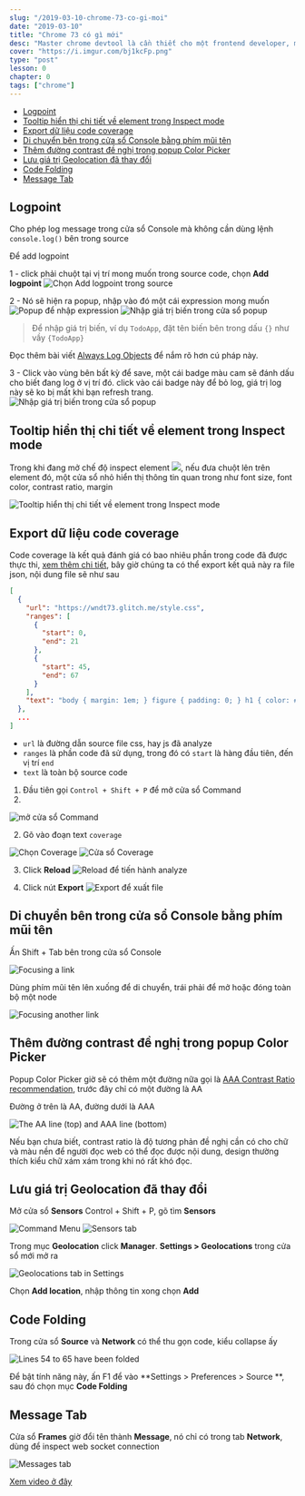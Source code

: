 ```yaml
---
slug: "/2019-03-10-chrome-73-co-gi-moi"
date: "2019-03-10"
title: "Chrome 73 có gì mới"
desc: "Master chrome devtool là cần thiết cho một frontend developer, mình sẽ bắt đầu series cập nhập những tính năng mới nhất của Chrome, theo như lộ trình định sẵn thì cứ 6 tuần nó sẽ có bản cập nhập mới cho Chrome"
cover: "https://i.imgur.com/bj1kcFp.png"
type: "post"
lesson: 0
chapter: 0
tags: ["chrome"]
---
```


<!-- TOC -->

- [Logpoint](#logpoint)
- [Tooltip hiển thị chi tiết về element trong Inspect mode](#tooltip-hi%E1%BB%83n-th%E1%BB%8B-chi-ti%E1%BA%BFt-v%E1%BB%81-element-trong-inspect-mode)
- [Export dữ liệu code coverage](#export-d%E1%BB%AF-li%E1%BB%87u-code-coverage)
- [Di chuyển bên trong cửa sổ Console bằng phím mũi tên](#di-chuy%E1%BB%83n-b%C3%AAn-trong-c%E1%BB%ADa-s%E1%BB%95-console-b%E1%BA%B1ng-ph%C3%ADm-m%C5%A9i-t%C3%AAn)
- [Thêm đường contrast đề nghị trong popup Color Picker](#th%C3%AAm-%C4%91%C6%B0%E1%BB%9Dng-contrast-%C4%91%E1%BB%81-ngh%E1%BB%8B-trong-popup-color-picker)
- [Lưu giá trị Geolocation đã thay đổi](#l%C6%B0u-gi%C3%A1-tr%E1%BB%8B-geolocation-%C4%91%C3%A3-thay-%C4%91%E1%BB%95i)
- [Code Folding](#code-folding)
- [Message Tab](#message-tab)

<!-- /TOC -->


## Logpoint

Cho phép log message trong cửa sổ Console mà không cần dùng lệnh `console.log()` bên trong source

Để add logpoint

1 - click phải chuột tại vị trí mong muốn trong source code, chọn **Add logpoint**
![Chọn Add logpoint trong source](https://developers.google.com/web/updates/images/2019/01/add-logpoint.png)

2 - Nó sẽ hiện ra popup, nhập vào đó một cái expression mong muốn
![Popup để nhập expression](https://developers.google.com/web/updates/images/2019/01/breakpoint-editor.png)
![Nhập giá trị biến trong cửa sổ popup](https://developers.google.com/web/updates/images/2019/01/logpoint-expression.png)

> Để nhập giá trị biến, ví dụ `TodoApp`, đặt tên biến bên trong dấu `{}` như vầy `{TodoApp}`

Đọc thêm bài viết [Always Log Objects](https://medium.com/frontmen/art-of-debugging-with-chrome-devtools-ab7b5fd8e0b4#a4f3) để nắm rõ hơn cú pháp này.

3 - Click vào vùng bên bất kỳ để save, một cái badge màu cam sẽ đánh dấu cho biết đang log ở vị trí đó. click vào cái badge này để bỏ log, giá trị log này sẽ ko bị mất khi bạn refresh trang.
![Nhập giá trị biến trong cửa sổ popup](https://developers.google.com/web/updates/images/2019/01/logpoint-badge.png)

## Tooltip hiển thị chi tiết về element trong Inspect mode

Trong khi đang mở chế độ inspect element ![](https://developers.google.com/web/tools/chrome-devtools/images/shared/inspect.png), nếu đưa chuột lên trên element đó, một cửa sổ nhỏ hiển thị thông tin quan trong như font size, font color, contrast ratio, margin

![Tooltip hiển thị chi tiết về element trong Inspect mode](https://developers.google.com/web/updates/images/2019/01/inspect.png)

## Export dữ liệu code coverage

Code coverage là kết quả đánh giá có bao nhiêu phần trong code đã được thực thi, [xem thêm chi tiết](https://developers.google.com/web/updates/2017/04/devtools-release-notes#coverage), bây giờ chúng ta có thể export kết quả này ra file json, nội dung file sẽ như sau

```json
[
  {
    "url": "https://wndt73.glitch.me/style.css",
    "ranges": [
      {
        "start": 0,
        "end": 21
      },
      {
        "start": 45,
        "end": 67
      }
    ],
    "text": "body { margin: 1em; } figure { padding: 0; } h1 { color: #317EFB; }"
  },
  ...
]
```

- `url` là đường dẫn source file css, hay js đã analyze
- `ranges` là phần code đã sử dụng, trong đó có `start` là hàng đầu tiên, đến vị trí `end`
- `text` là toàn bộ source code

1. Đầu tiên gọi `Control + Shift + P` để mở cửa sổ Command
2.
![mở cửa sổ Command](https://developers.google.com/web/updates/images/2019/01/command-menu.png)

2. Gõ vào đoạn text `coverage`

![Chọn Coverage](https://developers.google.com/web/updates/images/2019/01/show-coverage.png)
![Cửa sổ Coverage](https://developers.google.com/web/updates/images/2019/01/coverage.png)

3. Click **Reload** ![Reload](https://developers.google.com/web/tools/chrome-devtools/images/shared/reload.png) để tiến hành analyze

4. Click nút **Export** ![Export](https://developers.google.com/web/tools/chrome-devtools/images/shared/export.png) để xuất file

## Di chuyển bên trong cửa sổ Console bằng phím mũi tên

Ấn Shift + Tab bên trong cửa sổ Console

![Focusing a link](https://developers.google.com/web/updates/images/2019/01/focus1.png)

Dùng phím mũi tên lên xuống để di chuyển, trái phải để mở hoặc đóng toàn bộ một node

![Focusing another link](https://developers.google.com/web/updates/images/2019/01/focus2.png)

## Thêm đường contrast đề nghị trong popup Color Picker

Popup Color Picker giờ sẽ có thêm một đường nữa gọi là [AAA Contrast Ratio recommendation](https://www.w3.org/TR/UNDERSTANDING-WCAG20/visual-audio-contrast7.html), trước đây chỉ có một đường là AA

Đường ở trên là AA, đường dưới là AAA

![The AA line (top) and AAA line (bottom)](https://developers.google.com/web/updates/images/2019/01/AAA.png)

Nếu bạn chưa biết, contrast ratio là độ tương phản đề nghị cần có cho chữ và màu nền để người đọc web có thể đọc được nội dung, design thường thích kiểu chữ xám xám trong khi nó rất khó đọc.

## Lưu giá trị Geolocation đã thay đổi

Mở cửa sổ **Sensors** Control + Shift + P, gõ tìm **Sensors**

![Command Menu](https://developers.google.com/web/updates/images/2019/01/command-menu.png)
![Sensors tab](https://developers.google.com/web/updates/images/2019/01/sensors.png)

Trong mục **Geolocation** click **Manager**. **Settings > Geolocations** trong cửa sổ mới mở ra

![Geolocations tab in Settings](https://developers.google.com/web/updates/images/2019/01/geolocations.png)

Chọn **Add location**, nhập thông tin xong chọn **Add**

## Code Folding

Trong cửa sổ **Source** và **Network** có thể thu gọn code, kiểu collapse ấy

![Lines 54 to 65 have been folded](https://developers.google.com/web/updates/images/2019/01/folding.png)

Để bật tính năng này, ấn F1 để vào **Settings > Preferences > Source **, sau đó chọn mục **Code Folding**

## Message Tab

Cửa sổ **Frames** giờ đổi tên thành **Message**, nó chỉ có trong tab **Network**, dùng để inspect web socket connection

![Messages tab](https://developers.google.com/web/updates/images/2019/01/messages.png)


[Xem video ở đây](https://www.youtube.com/watch?v=uddZX9ZK6wY&list=WL&index=2&t=0s)
